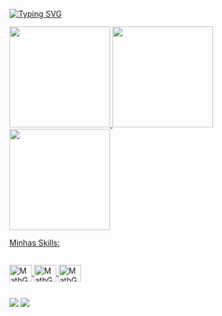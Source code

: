 [![Typing SVG](https://readme-typing-svg.herokuapp.com?font=Fira+Code&weight=400&size=25&duration=4000&pause=1000&color=00C896&center=true&vCenter=true&random=false&width=1000&lines=Olá%2C+eu+sou+Matheus+Goes;Estudante+de+Análise+e+Desenvolvimento+de+Sistemas;Focado+em+Desenvolvimento+Full+Stack;Atualmente+aprendendo+HTML%2C+CSS+e+JavaScript;Apaixonado+por+tecnologia+e+resolução+de+problemas;Em+constante+evolução+como+desenvolvedor)](https://git.io/typing-svg)

<div>
  <a href=https://github.com/MatheusGoesDev>
    <img height="180em" src="https://github-readme-stats.vercel.app/api?username=MatheusGoesDev&theme=tokyonight&show_icons=true">
    <img height="180em" src="https://github-readme-stats.vercel.app/api/top-langs/?username=MatheusGoesDev&layout=compact&theme=tokyonight">
    <img height="180em" src="https://github-readme-streak-stats.herokuapp.com/?user=MatheusGoesDev&theme=tokyonight&hide_border=false">
</div>

Minhas Skills:

<div style="display=inline-block">
  <br>
  <img align="center" alt="MathG-HTML" height="30" width="40" src="https://cdn.jsdelivr.net/gh/devicons/devicon@latest/icons/html5/html5-plain.svg">
  <img align="center" alt="MathG-CSS" height="30" width="40" src="https://cdn.jsdelivr.net/gh/devicons/devicon@latest/icons/css3/css3-plain.svg">
  <img align="center" alt="MathG-JavaScript" height="30" width="40" src="https://cdn.jsdelivr.net/gh/devicons/devicon@latest/icons/javascript/javascript-plain.svg">
</div>

##

<div>
  <a href="https://www.linkedin.com/in/matheus-goes-dev/"><img src="https://img.shields.io/badge/LinkedIn-0077B5?style=for-the-badge&logo=linkedin&logoColor=white" target="_blank"></a>
  <a href="mailto:matheusgoes296@gmail.com"><img src="https://img.shields.io/badge/Gmail-D14836?style=for-the-badge&logo=gmail&logoColor=white" target="_blank"></a>
</div>
